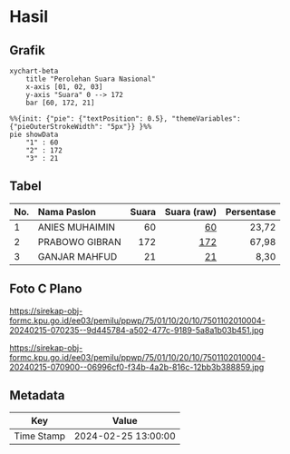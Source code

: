 # Hasil

## Grafik

```mermaid
xychart-beta
    title "Perolehan Suara Nasional"
    x-axis [01, 02, 03]
    y-axis "Suara" 0 --> 172
    bar [60, 172, 21]
```

```mermaid
%%{init: {"pie": {"textPosition": 0.5}, "themeVariables": {"pieOuterStrokeWidth": "5px"}} }%%
pie showData
    "1" : 60
    "2" : 172
    "3" : 21
```

## Tabel

| No. | Nama Paslon    | Suara | Suara (raw) | Persentase |
|:--- |:-------------- | -----:| -----------:| ----------:|
| 1   | ANIES MUHAIMIN | 60    | [60][p-1]   | 23,72      |
| 2   | PRABOWO GIBRAN | 172   | [172][p-2]  | 67,98      |
| 3   | GANJAR MAHFUD  | 21    | [21][p-3]   | 8,30       |


[p-1]: https://github.com/gigit-pemilu/pemilu-2024/blob/main/pilpres/hitung-suara/sub/75-gorontalo/sub/01-gorontalo/sub/10-telaga-biru/sub/2010-dumati/sub/004-tps/sub/paslon-1.txt
[p-2]: https://github.com/gigit-pemilu/pemilu-2024/blob/main/pilpres/hitung-suara/sub/75-gorontalo/sub/01-gorontalo/sub/10-telaga-biru/sub/2010-dumati/sub/004-tps/sub/paslon-2.txt
[p-3]: https://github.com/gigit-pemilu/pemilu-2024/blob/main/pilpres/hitung-suara/sub/75-gorontalo/sub/01-gorontalo/sub/10-telaga-biru/sub/2010-dumati/sub/004-tps/sub/paslon-3.txt

## Foto C Plano

https://sirekap-obj-formc.kpu.go.id/ee03/pemilu/ppwp/75/01/10/20/10/7501102010004-20240215-070235--9d445784-a502-477c-9189-5a8a1b03b451.jpg

https://sirekap-obj-formc.kpu.go.id/ee03/pemilu/ppwp/75/01/10/20/10/7501102010004-20240215-070900--06996cf0-f34b-4a2b-816c-12bb3b388859.jpg


## Metadata

| Key        | Value               |
| ---------- | ------------------- |
| Time Stamp | 2024-02-25 13:00:00 |



